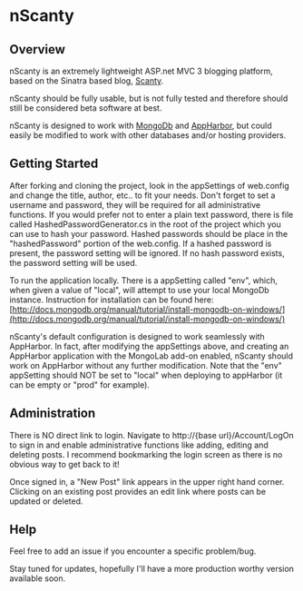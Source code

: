 nScanty
=====

Overview
----------

nScanty is an extremely lightweight ASP.net MVC 3 blogging platform, based on the Sinatra based blog, [Scanty](https://github.com/adamwiggins/scanty).

nScanty should be fully usable, but is not fully tested and therefore should still be considered beta software at best.

nScanty is designed to work with [MongoDb](http://www.mongodb.org/) and [AppHarbor](https://appharbor.com/), but could easily be modified to work with other databases and/or hosting providers.

Getting Started
-----------------

After forking and cloning the project, look in the appSettings of web.config and change the title, author, etc.. to fit your needs. Don't forget to set a username and password, they will be required for all administrative functions. If you would prefer not to enter a plain text password, there is file called HashedPasswordGenerator.cs in the root of the project which you can use to hash your password. Hashed passwords should be place in the "hashedPassword" portion of the web.config. If a hashed password is present, the password setting will be ignored. If no hash password exists, the password setting will be used.

To run the application locally. There is a appSetting called "env", which, when given a value of "local", will attempt to use your local MongoDb instance. Instruction for installation can be found here: [http://docs.mongodb.org/manual/tutorial/install-mongodb-on-windows/](http://docs.mongodb.org/manual/tutorial/install-mongodb-on-windows/)

nScanty's default configuration is designed to work seamlessly with AppHarbor.
In fact, after modifying the appSettings above, and creating an AppHarbor
application with the MongoLab add-on enabled, nScanty should work on AppHarbor
without any further modification. Note that the "env" appSetting should NOT be set to "local" when deploying to appHarbor (it can be empty or "prod" for example).

Administration
----------------
There is NO direct link to login. Navigate to http://{base url}/Account/LogOn to sign in and enable administrative functions like adding, editing and deleting posts. I recommend bookmarking the login screen as there is no obvious way to get back to it!

Once signed in, a "New Post" link appears in the upper right hand corner. Clicking on an existing post provides an edit link where posts can be updated or deleted.


Help
-----
Feel free to add an issue if you encounter a specific problem/bug.

Stay tuned for updates, hopefully I'll have a more production worthy version available soon.

